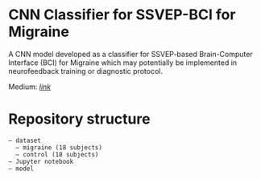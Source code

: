 # CNN Classifier for SSVEP-BCI for Migraine

A CNN model developed as a classifier for SSVEP-based Brain-Computer Interface (BCI) for Migraine which may potentially be implemented in neurofeedback training or diagnostic protocol.

Medium: [*link*](https://medium.com/p/120bc69fb720/edit)

# Repository structure

``` 
— dataset
  — migraine (18 subjects)
  — control (18 subjects)
— Jupyter notebook
— model
``` 
